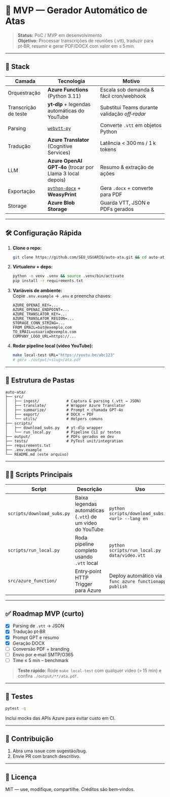 # 🎯 MVP — Gerador Automático de Atas

> **Status:** PoC / MVP em desenvolvimento  
> **Objetivo:** Processar transcrições de reuniões (.vtt), traduzir para pt‑BR, resumir e gerar PDF/DOCX com valor em ≤ 5 min.

---

## 🚀 Stack

| Camada | Tecnologia | Motivo |
|--------|------------|--------|
| Orquestração | **Azure Functions** (Python 3.11) | Escala sob demanda & fácil cron/webhook |
| Transcrição de teste | **yt‑dlp** + legendas automáticas do YouTube | Substitui Teams durante validação _off‑radar_ |
| Parsing | [`webvtt-py`](https://pypi.org/project/webvtt-py/) | Converte `.vtt` em objetos Python |
| Tradução | **Azure Translator** (Cognitive Services) | Latência < 300 ms / 1 k tokens |
| LLM | **Azure OpenAI GPT‑4o** (trocar por Llama 3 local depois) | Resumo & extração de ações |
| Exportação | [`python-docx`](https://python-docx.readthedocs.io/) + **WeasyPrint** | Gera `.docx` + converte para PDF |
| Storage | **Azure Blob Storage** | Guarda VTT, JSON e PDFs gerados |

---

## 🛠️ Configuração Rápida

1. **Clone o repo:**
   ```bash
   git clone https://github.com/SEU_USUARIO/auto-ata.git && cd auto-ata
   ```
2. **Virtualenv + deps:**
   ```bash
   python -m venv .venv && source .venv/bin/activate
   pip install -r requirements.txt
   ```
3. **Variáveis de ambiente:**  
   Copie `.env.example` → `.env` e preencha chaves:
   ```env
   AZURE_OPENAI_KEY=...
   AZURE_OPENAI_ENDPOINT=...
   AZURE_TRANSLATOR_KEY=...
   AZURE_TRANSLATOR_REGION=...
   STORAGE_CONN_STRING=...
   FROM_EMAIL=bot@exemplo.com
   TO_EMAIL=usuario@exemplo.com
   COMPANY_LOGO_URL=https://...
   ```
4. **Rodar pipeline local (vídeo YouTube):**
   ```bash
   make local-test URL="https://youtu.be/abc123"
   # gera ./output/<slug>/ata.pdf
   ```

---

## 📂 Estrutura de Pastas

```text
auto-ata/
├── src/
│   ├── ingest/            # Captura & parsing (.vtt → JSON)
│   ├── translate/         # Wrapper Azure Translator
│   ├── summarize/         # Prompt + chamada GPT‑4o
│   ├── export/            # DOCX → PDF
│   └── utils/             # Helpers comuns
├── scripts/
│   ├── download_subs.py   # yt‑dlp wrapper
│   └── run_local.py       # Pipeline CLI p/ testes
├── output/                # PDFs gerados em dev
├── tests/                 # PyTest unit/integration
├── requirements.txt
├── .env.example
└── README.md (este arquivo)
```

---

## 🏃‍♂️ Scripts Principais

| Script | Descrição | Uso |
|--------|-----------|-----|
| `scripts/download_subs.py` | Baixa legendas automáticas (`.vtt`) de um vídeo do YouTube | `python scripts/download_subs.py <url> --lang en` |
| `scripts/run_local.py` | Roda pipeline completo usando `.vtt` local | `python scripts/run_local.py data/video.vtt` |
| `src/azure_function/` | Entry‑point HTTP Trigger para Azure | Deploy automático via `func azure functionapp publish` |

---

## ✅ Roadmap MVP (curto)
- [x] Parsing de `.vtt` → JSON
- [x] Tradução pt‑BR
- [x] Prompt GPT e resumo
- [x] Geração DOCX
- [ ] Conversão PDF + branding
- [ ] Envio por e‑mail SMTP/O365
- [ ] Time ≤ 5 min – benchmark

> **Teste rápido:** Rode `make local-test` com qualquer vídeo (> 15 min) e confira `./output/**/ata.pdf`.

---

## 🧪 Testes
```bash
pytest -q
```
Inclui mocks das APIs Azure para evitar custo em CI.

---

## 🤝 Contribuição
1. Abra uma issue com sugestão/bug.  
2. Envie PR com branch descritivo.

---

## 📝 Licença
MIT — use, modifique, compartilhe. Créditos são bem‑vindos.

